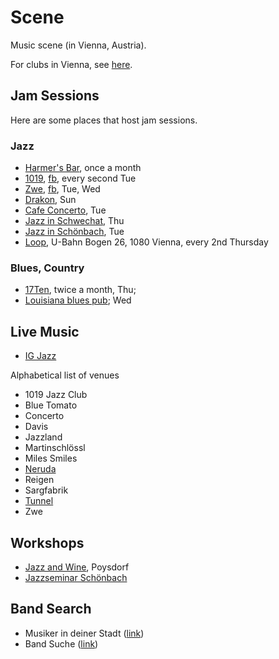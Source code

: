 # Scene

Music scene (in Vienna, Austria).

For clubs in Vienna, see [here](http://austria.alensiljak.tk/entertainment/music).

## Jam Sessions

Here are some places that host jam sessions.

### Jazz

- [Harmer's Bar](https://www.facebook.com/groups/755242204543045/), once a month
- [1019](https://www.1019jazzclub.at/), [fb](https://www.facebook.com/1019jazzclub/), every second Tue
- [Zwe](http://www.zwe.cc/), [fb](https://www.facebook.com/jazzcafezwe/), Tue, Wed
- [Drakon](https://www.facebook.com/Drakon-386418171399681/), Sun
- [Cafe Concerto](http://www.cafeconcerto.at/), Tue
- [Jazz in Schwechat](http://www.jazzinschwechat.at/), Thu
- [Jazz in Schönbach](https://www.xing.com/communities/posts/schoenbach-jam-session-in-wien-1000959277), Tue
- [Loop](https://www.facebook.com/loop.vienna), U-Bahn Bogen 26, 1080 Vienna, every 2nd Thursday

### Blues, Country

- [17Ten](http://www.17ten.at/termine.html), twice a month, Thu;
- [Louisiana blues pub](https://blues.at/termine/); Wed

## Live Music

- [IG Jazz](http://www.ig-jazz.at/)

Alphabetical list of venues

- 1019 Jazz Club
- Blue Tomato
- Concerto
- Davis
- Jazzland
- Martinschlössl
- Miles Smiles
- [Neruda](https://www.neruda.at/)
- Reigen
- Sargfabrik
- [Tunnel](http://www.tunnel-vienna-live.at/)
- Zwe

## Workshops

- [Jazz and Wine](http://www.jazzandwine.at/), Poysdorf
- [Jazzseminar Schönbach](http://www.fredwork.at/jazzseminar/)

## Band Search

- Musiker in deiner Stadt ([link](https://www.musiker-in-deiner-stadt.at/))
- Band Suche ([link](http://www.bandsuche.at/))
